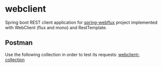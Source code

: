 # webclient

Spring boot REST client application for [spring-webflux](https://github.com/schambeck/spring-webflux) project implemented with WebClient (flux and mono) and RestTemplate.

## Postman
Use the following collection in order to test its requests:
[webclient-collection](https://www.postman.com/mschambeck/workspace/spring-webflux/collection/488527-601c05bf-8e6c-4397-9fc5-c094b89fd0f2)
